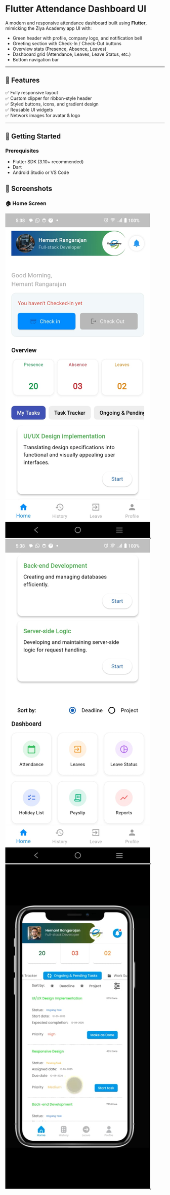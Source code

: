 # Flutter Attendance Dashboard UI

A modern and responsive attendance dashboard built using **Flutter**, mimicking the Ziya Academy app UI with:
- Green header with profile, company logo, and notification bell
- Greeting section with Check-In / Check-Out buttons
- Overview stats (Presence, Absence, Leaves)
- Dashboard grid (Attendance, Leaves, Leave Status, etc.)
- Bottom navigation bar

---

## 📱 Features

✅ Fully responsive layout  
✅ Custom clipper for ribbon-style header  
✅ Styled buttons, icons, and gradient design  
✅ Reusable UI widgets  
✅ Network images for avatar & logo

---

## 🚀 Getting Started

### Prerequisites

- Flutter SDK (3.10+ recommended)
- Dart
- Android Studio or VS Code
## 📸 Screenshots

### 🏠 Home Screen
![Home Screen](screenshot/my_tasks.jpeg),
![Home Screen](screenshot/dashboard.jpeg),
![Home Screen](screenshot/task_tracker.jpg),
